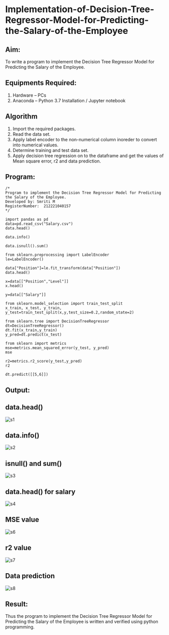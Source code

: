 # Implementation-of-Decision-Tree-Regressor-Model-for-Predicting-the-Salary-of-the-Employee

## Aim:
To write a program to implement the Decision Tree Regressor Model for Predicting the Salary of the Employee.

## Equipments Required:
1. Hardware – PCs
2. Anaconda – Python 3.7 Installation / Jupyter notebook

## Algorithm
1. Import the required packages.
2. Read the data set.
3. Apply label encoder to the non-numerical column inoreder to convert into numerical values.
4. Determine training and test data set.
5. Apply decision tree regression on to the dataframe and get the values of Mean square error, r2 and data prediction.

## Program:
```
/*
Program to implement the Decision Tree Regressor Model for Predicting the Salary of the Employee.
Developed by: Smriti M
RegisterNumber:  212221040157
*/

import pandas as pd
data=pd.read_csv("Salary.csv")
data.head()

data.info()

data.isnull().sum()

from sklearn.preprocessing import LabelEncoder
le=LabelEncoder()

data["Position"]=le.fit_transform(data["Position"])
data.head()

x=data[["Position","Level"]]
x.head()

y=data[["Salary"]]

from sklearn.model_selection import train_test_split
x_train, x_test, y_train, y_test=train_test_split(x,y,test_size=0.2,random_state=2)

from sklearn.tree import DecisionTreeRegressor
dt=DecisionTreeRegressor()
dt.fit(x_train,y_train)
y_pred=dt.predict(x_test)

from sklearn import metrics
mse=metrics.mean_squared_error(y_test, y_pred)
mse

r2=metrics.r2_score(y_test,y_pred)
r2

dt.predict([[5,6]])
```

## Output:

## data.head()

![s1](https://github.com/SmritiManikand/Implementation-of-Decision-Tree-Regressor-Model-for-Predicting-the-Salary-of-the-Employee/assets/113674204/1debffd7-9332-468b-bc02-4ab78c074a16)

## data.info()

![s2](https://github.com/SmritiManikand/Implementation-of-Decision-Tree-Regressor-Model-for-Predicting-the-Salary-of-the-Employee/assets/113674204/47db277e-9cf7-4aca-8a69-3648919abaf5)

## isnull() and sum()

![s3](https://github.com/SmritiManikand/Implementation-of-Decision-Tree-Regressor-Model-for-Predicting-the-Salary-of-the-Employee/assets/113674204/cc630a28-f4bf-452f-85ac-61b622a06576)

## data.head() for salary

![s4](https://github.com/SmritiManikand/Implementation-of-Decision-Tree-Regressor-Model-for-Predicting-the-Salary-of-the-Employee/assets/113674204/e52ee8a2-55ab-4465-850d-9e22241c0e38)

## MSE value

![s6](https://github.com/SmritiManikand/Implementation-of-Decision-Tree-Regressor-Model-for-Predicting-the-Salary-of-the-Employee/assets/113674204/f66b3b8b-247b-43d0-8ada-d36b1aabb096)

## r2 value

![s7](https://github.com/SmritiManikand/Implementation-of-Decision-Tree-Regressor-Model-for-Predicting-the-Salary-of-the-Employee/assets/113674204/015ad023-bf77-4414-86e1-61606685fef8)

## Data prediction

![s8](https://github.com/SmritiManikand/Implementation-of-Decision-Tree-Regressor-Model-for-Predicting-the-Salary-of-the-Employee/assets/113674204/002f3923-0e5a-41e7-b73e-3ed62f375c09)

## Result:
Thus the program to implement the Decision Tree Regressor Model for Predicting the Salary of the Employee is written and verified using python programming.
